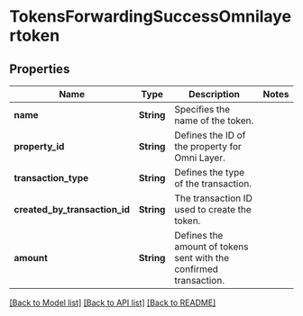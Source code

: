 # TokensForwardingSuccessOmnilayertoken

## Properties

Name | Type | Description | Notes
------------ | ------------- | ------------- | -------------
**name** | **String** | Specifies the name of the token. | 
**property_id** | **String** | Defines the ID of the property for Omni Layer. | 
**transaction_type** | **String** | Defines the type of the transaction. | 
**created_by_transaction_id** | **String** | The transaction ID used to create the token. | 
**amount** | **String** | Defines the amount of tokens sent with the confirmed transaction. | 

[[Back to Model list]](../README.md#documentation-for-models) [[Back to API list]](../README.md#documentation-for-api-endpoints) [[Back to README]](../README.md)


